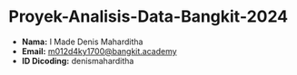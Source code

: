 # Proyek-Analisis-Data-Bangkit-2024
- **Nama:** I Made Denis Maharditha
- **Email:** m012d4ky1700@bangkit.academy
- **ID Dicoding:** denismaharditha
